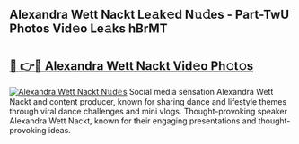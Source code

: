 ## Alexandra Wett Nackt Le𝚊k𝚎d N𝚞𝚍es - Part-TwU Photos Vid𝚎o Le𝚊ks hBrMT

# <h2><a href="http://fb63lo.evod.top/?m=Alexandra+Wett+Nackt">🔗 👉🔴 Alexandra Wett Nackt Vid𝚎o Ph𝚘t𝚘s</a></h2>

[![Alexandra Wett Nackt N𝚞d𝚎s](https://i.imgur.com/8V9OHl7.gif)](http://fb63lo.evod.top/?m=Alexandra+Wett+Nackt)
Social media sensation Alexandra Wett Nackt and content producer, known for sharing dance and lifestyle themes through viral dance challenges and mini vlogs. Thought-provoking speaker Alexandra Wett Nackt, known for their engaging presentations and thought-provoking ideas. 
